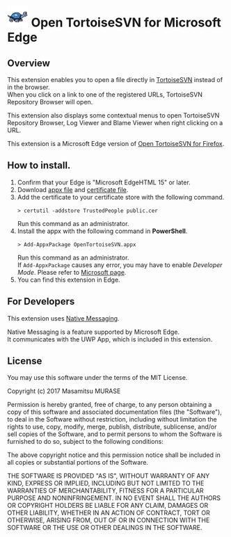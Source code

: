 # ![Open TortoiseSVN logo](https://raw.githubusercontent.com/masamitsu-murase/open_tortoise_svn_for_microsoft_edge/master/extension/icons/icon48.png) Open TortoiseSVN for Microsoft Edge

## Overview

This extension enables you to open a file directly in [TortoiseSVN](http://tortoisesvn.tigris.org/) instead of in the browser.  
When you click on a link to one of the registered URLs, TortoiseSVN Repository Browser will open.

This extension also displays some contextual menus to open TortoiseSVN Repository Browser, Log Viewer and Blame Viewer when right clicking on a URL.

This extension is a Microsoft Edge version of [Open TortoiseSVN for Firefox](https://addons.mozilla.org/en/firefox/addon/open-tortoisesvn/).

## How to install.

1. Confirm that your Edge is "Microsoft EdgeHTML 15" or later.
2. Download [appx file](https://github.com/masamitsu-murase/open_tortoise_svn_for_microsoft_edge/blob/master/package/OpenTortoiseSVN.appx?raw=true) and [certificate file](https://github.com/masamitsu-murase/open_tortoise_svn_for_microsoft_edge/blob/master/package/public.cer?raw=true).
3. Add the certificate to your certificate store with the following command.  
   ```
   > certutil -addstore TrustedPeople public.cer
   ```
   Run this command as an administrator.
4. Install the appx with the following command in **PowerShell**.
   ```
   > Add-AppxPackage OpenTortoiseSVN.appx
   ```
   Run this command as an administrator.  
   If `Add-AppxPackage` causes any error, you may have to enable *Developer Mode*. Please refer to [Microsoft page](https://docs.microsoft.com/en-US/windows/uwp/get-started/enable-your-device-for-development).
5. You can find this extension in Edge.

## For Developers

This extension uses [Native Messaging](https://docs.microsoft.com/en-us/microsoft-edge/extensions/guides/native-messaging).

Native Messaging is a feature supported by Microsoft Edge.  
It communicates with the UWP App, which is included in this extension.

## License

You may use this software under the terms of the MIT License.

Copyright (c) 2017 Masamitsu MURASE

Permission is hereby granted, free of charge, to any person obtaining a copy
of this software and associated documentation files (the "Software"), to deal
in the Software without restriction, including without limitation the rights
to use, copy, modify, merge, publish, distribute, sublicense, and/or sell
copies of the Software, and to permit persons to whom the Software is
furnished to do so, subject to the following conditions:

The above copyright notice and this permission notice shall be included in
all copies or substantial portions of the Software.

THE SOFTWARE IS PROVIDED "AS IS", WITHOUT WARRANTY OF ANY KIND, EXPRESS OR
IMPLIED, INCLUDING BUT NOT LIMITED TO THE WARRANTIES OF MERCHANTABILITY,
FITNESS FOR A PARTICULAR PURPOSE AND NONINFRINGEMENT. IN NO EVENT SHALL THE
AUTHORS OR COPYRIGHT HOLDERS BE LIABLE FOR ANY CLAIM, DAMAGES OR OTHER
LIABILITY, WHETHER IN AN ACTION OF CONTRACT, TORT OR OTHERWISE, ARISING FROM,
OUT OF OR IN CONNECTION WITH THE SOFTWARE OR THE USE OR OTHER DEALINGS IN
THE SOFTWARE.

